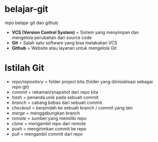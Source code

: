 # belajar-git
repo belajar git dan github
* **VCS (Version Control System)** = Sistem yang menyimpan dan mengelola perubahan dari source code
* **Git** = Salah satu software yang bisa melakukan VCS
* **Github** = Website atau layanan untuk mengelola Git
# Istilah Git
* *repo/repository* = folder project kita (folder yang diinisialisasi sebagai repo git)
* *commit* = rekaman/snapshot dari repo kita
* *hash* = penanda unik pada sebuah commit
* *branch* = cabang bebas dari sebuah commit
* *checkout* = berpindah ke sebuah branch / commit yang lain
* *merge* = menggabungkan branch
* *remote* = sumber yang memiliki repo
* *clone* = mengambil repo dari remote
* *push* = mengirimkan commit ke repo
* *pull* = mengambil commit dari repo
